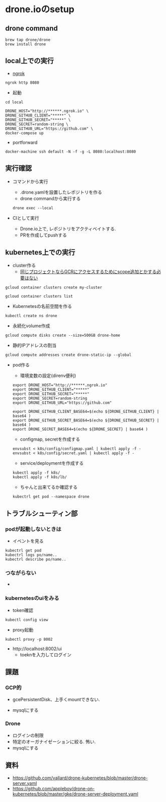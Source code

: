 # drone.ioのsetup
## drone command
```
brew tap drone/drone
brew install drone
```

## local上での実行
+ [ngrok](https://dashboard.ngrok.com/get-started)
```
ngrok http 8080
```

+ 起動
```
cd local

DRONE_HOST="http://******.ngrok.io" \
DRONE_GITHUB_CLIENT="*****" \
DRONE_GITHUB_SECRET="*****" \
DRONE_SECRET=random-string \
DRONE_GITHUB_URL="https://github.com" \
docker-compose up
```

+ portforward
```
docker-machine ssh default -N -f -g -L 8080:localhost:8080
```

## 実行確認
+ コマンドから実行
  + .drone.yamlを設置したレポジトリを作る
  + drone commandから実行する
  ```
  drone exec --local
  ```

+ CIとして実行
  + Drone.io上で, レポジトリをアクティベイトする.
  + PRを作成してpushする


## kubernetes上での実行
+ cluster作る
  + [同じプロジェクトならGCRにアクセスするためにscope追加とかする必要はない](https://cloud.google.com/container-registry/docs/using-with-google-cloud-platform?hl=ja)
```
gcloud container clusters create my-cluster
```
```
gcloud container clusters list
```

+ Kubernetesの名前空間を作る
```
kubectl create ns drone
```

+ 永続化volume作成
```
gcloud compute disks create --size=500GB drone-home
```

+ 静的IPアドレスの割当
```
gcloud compute addresses create drone-static-ip --global
```



+ pod作る
  + 環境変数の設定(direnv便利)
  ```
  export DRONE_HOST="http://******.ngrok.io"
  export DRONE_GITHUB_CLIENT="*****"
  export DRONE_GITHUB_SECRET="*****"
  export DRONE_SECRET=random-string
  export DRONE_GITHUB_URL="https://github.com"

  export DRONE_GITHUB_CLIENT_BASE64=$(echo ${DRONE_GITHUB_CLIENT} | base64 )
  export DRONE_GITHUB_SECRET_BASE64=$(echo ${DRONE_GITHUB_SECRET} | base64 )
  export DRONE_SECRET_BASE64=$(echo ${DRONE_SECRET} | base64 )
  ```

  + configmap, secretを作成する
  ```
  envsubst < k8s/config/configmap.yaml | kubectl apply -f -
  envsubst < k8s/config/secret.yaml | kubectl apply -f -
  ```

  + service/deploymentを作成する
  ```
  kubectl apply -f k8s/
  kubectl apply -f k8s/lb/
  ```

  + ちゃんと出来てるか確認する
  ```
  kubectrl get pod --namespace drone
  ```

## トラブルシューティン部
### podが起動しないときは
+ イベントを見る
```
kubectrl get pod
kubectrl logs po/name..
kubectrl describe po/name..
```

### つながらない
+ 

### kubernetesのuiをみる
+ token確認
```
kubectl config view
```
+ proxy起動
```
kubectl proxy -p 8002
```
+ http://localhost:8002/ui
  + toeknを入力してログイン


## 課題
### GCP的
+ gcePersistentDisk、上手くmountできない.

+ mysqlにする


### Drone
+ ログインの制限
+ 特定のオーガナイゼーションに絞る. 怖い.
+ mysqlにする




## 資料
+ https://github.com/vallard/drone-kubernetes/blob/master/drone-server.yaml
+ https://github.com/appleboy/drone-on-kubernetes/blob/master/gke/drone-server-deployment.yaml
